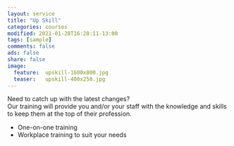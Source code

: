 ```yaml
---
layout: service
title: "Up Skill"
categories: courses
modified: 2021-01-28T16:28:11-13:00
tags: [sample]
comments: false
ads: false
share: false
image:
  feature:  upskill-1600x800.jpg
  teaser:   upskill-400x250.jpg
---
```

Need to catch up with the latest changes?  
Our training will provide you and/or your staff with the knowledge and skills to keep them at the top of their profession.  

 - One-on-one training <br>
 - Workplace training to suit your needs
